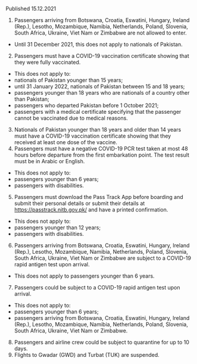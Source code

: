Published 15.12.2021
1. Passengers arriving from Botswana, Croatia, Eswatini, Hungary, Ireland (Rep.), Lesotho, Mozambique, Namibia, Netherlands, Poland, Slovenia, South Africa, Ukraine, Viet Nam or Zimbabwe are not allowed to enter.
- Until 31 December 2021, this does not apply to nationals of Pakistan.
2. Passengers must have a COVID-19 vaccination certificate showing that they were fully vaccinated.
- This does not apply to:
- nationals of Pakistan younger than 15 years;
- until 31 January 2022, nationals of Pakistan between 15 and 18 years;
- passengers younger than 18 years who are nationals of a country other than Pakistan;
- passengers who departed Pakistan before 1 October 2021;
- passengers with a medical certificate specifying that the passenger cannot be vaccinated due to medical reasons.
3. Nationals of Pakistan younger than 18 years and older than 14 years must have a COVID-19 vaccination certificate showing that they received at least one dose of the vaccine.
4. Passengers must have a negative COVID-19 PCR test taken at most 48 hours before departure from the first embarkation point. The test result must be in Arabic or English.
- This does not apply to:
- passengers younger than 6 years;
- passengers with disabilities.
5. Passengers must download the Pass Track App before boarding and submit their personal details or submit their details at <a href="https://passtrack.nitb.gov.pk/">https://passtrack.nitb.gov.pk/</a> and have a printed confirmation.
- This does not apply to:
- passengers younger than 12 years;
- passengers with disabilities.
6. Passengers arriving from Botswana, Croatia, Eswatini, Hungary, Ireland (Rep.), Lesotho, Mozambique, Namibia, Netherlands, Poland, Slovenia, South Africa, Ukraine, Viet Nam or Zimbabwe are subject to a COVID-19 rapid antigen test upon arrival.
- This does not apply to passengers younger than 6 years.
7. Passengers could be subject to a COVID-19 rapid antigen test upon arrival.
- This does not apply to:
- passengers younger than 6 years;
- passengers arriving from Botswana, Croatia, Eswatini, Hungary, Ireland (Rep.), Lesotho, Mozambique, Namibia, Netherlands, Poland, Slovenia, South Africa, Ukraine, Viet Nam or Zimbabwe.
8. Passengers and airline crew could be subject to quarantine for up to 10 days.
9. Flights to Gwadar (GWD) and Turbat (TUK) are suspended.